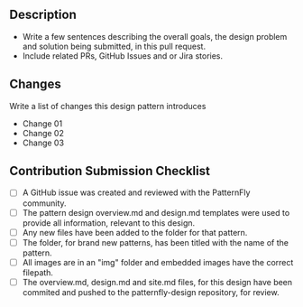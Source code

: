 
## Description
* Write a few sentences describing the overall goals, the design problem and solution being submitted, in this pull request.  
* Include related PRs, GitHub Issues and or Jira stories.

## Changes

Write a list of changes this design pattern introduces

* Change 01
* Change 02
* Change 03

## Contribution Submission Checklist

- [ ] A GitHub issue was created and reviewed with the PatternFly community.
- [ ] The pattern design overview.md and design.md templates were used to provide all information, relevant to this design.
- [ ] Any new files have been added to the folder for that pattern.
- [ ] The folder, for brand new patterns, has been titled with the name of the pattern.
- [ ] All images are in an "img" folder and embedded images have the correct filepath.
- [ ] The overview.md, design.md and site.md files, for this design have been commited and pushed to the patternfly-design repository, for review.
